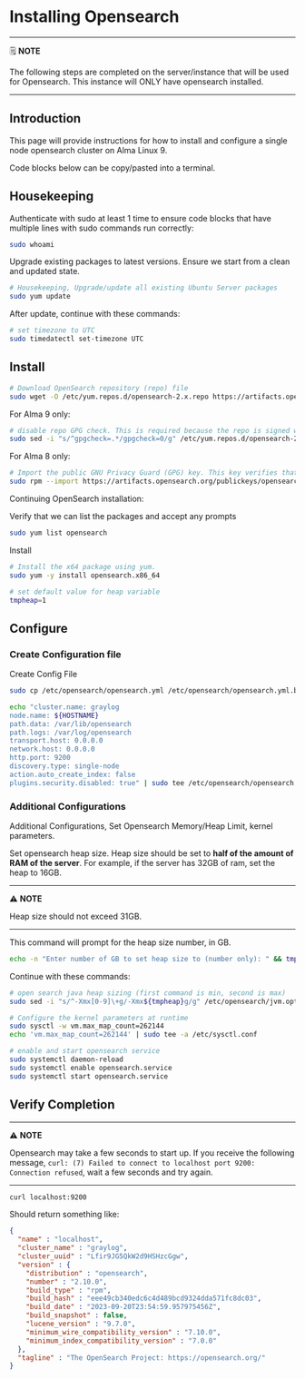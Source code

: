 # Installing Opensearch

---
🗒️ **NOTE**

The following steps are completed on the server/instance that will be used for Opensearch. This instance will ONLY have opensearch installed.

---

## Introduction

This page will provide instructions for how to install and configure a single node opensearch cluster on Alma Linux 9.

Code blocks below can be copy/pasted into a terminal.

## Housekeeping

Authenticate with sudo at least 1 time to ensure code blocks that have multiple lines with sudo commands run correctly:

```sh
sudo whoami

```

Upgrade existing packages to latest versions. Ensure we start from a clean and updated state.

```sh
# Housekeeping, Upgrade/update all existing Ubuntu Server packages
sudo yum update
```

After update, continue with these commands:

```sh
# set timezone to UTC
sudo timedatectl set-timezone UTC

```

## Install

```sh
# Download OpenSearch repository (repo) file
sudo wget -O /etc/yum.repos.d/opensearch-2.x.repo https://artifacts.opensearch.org/releases/bundle/opensearch/2.x/opensearch-2.x.repo

```

For Alma 9 only:
```sh
# disable repo GPG check. This is required because the repo is signed with an outdated SHA-1 key which has been deprecated in RHEL9 linix distros.
sudo sed -i "s/^gpgcheck=.*/gpgcheck=0/g" /etc/yum.repos.d/opensearch-2.x.repo

```

For Alma 8 only:
```sh
# Import the public GNU Privacy Guard (GPG) key. This key verifies that your OpenSearch instance is signed. 
sudo rpm --import https://artifacts.opensearch.org/publickeys/opensearch.pgp
```

Continuing OpenSearch installation:

Verify that we can list the packages and accept any prompts
```sh
sudo yum list opensearch
```

Install
```sh
# Install the x64 package using yum.
sudo yum -y install opensearch.x86_64

# set default value for heap variable
tmpheap=1

```

## Configure

### Create Configuration file

Create Config File

```sh
sudo cp /etc/opensearch/opensearch.yml /etc/opensearch/opensearch.yml.bak

echo "cluster.name: graylog
node.name: ${HOSTNAME}
path.data: /var/lib/opensearch
path.logs: /var/log/opensearch
transport.host: 0.0.0.0
network.host: 0.0.0.0
http.port: 9200
discovery.type: single-node
action.auto_create_index: false
plugins.security.disabled: true" | sudo tee /etc/opensearch/opensearch.yml

```

### Additional Configurations

Additional Configurations, Set Opensearch Memory/Heap Limit, kernel parameters.

Set opensearch heap size. Heap size should be set to **half of the amount of RAM of the server**. For example, if the server has 32GB of ram, set the heap to 16GB.

---
⚠️ **NOTE**

Heap size should not exceed 31GB.

---

This command will prompt for the heap size number, in GB.

```sh
echo -n "Enter number of GB to set heap size to (number only): " && tmpheap=$(head -1 </dev/stdin)

```

Continue with these commands:

```sh
# open search java heap sizing (first command is min, second is max)
sudo sed -i "s/^-Xmx[0-9]\+g/-Xmx${tmpheap}g/g" /etc/opensearch/jvm.options && sudo sed -i "s/^-Xms[0-9]\+g/-Xms${tmpheap}g/g" /etc/opensearch/jvm.options

# Configure the kernel parameters at runtime
sudo sysctl -w vm.max_map_count=262144
echo 'vm.max_map_count=262144' | sudo tee -a /etc/sysctl.conf

# enable and start opensearch service
sudo systemctl daemon-reload
sudo systemctl enable opensearch.service
sudo systemctl start opensearch.service

```

## Verify Completion

---
⚠️ **NOTE**

Opensearch may take a few seconds to start up. If you receive the following message, `curl: (7) Failed to connect to localhost port 9200: Connection refused`, wait a few seconds and try again.

---

```sh
curl localhost:9200
```

Should return something like:

```json
{
  "name" : "localhost",
  "cluster_name" : "graylog",
  "cluster_uuid" : "Lfir9JG5QkW2d9HSHzcGgw",
  "version" : {
    "distribution" : "opensearch",
    "number" : "2.10.0",
    "build_type" : "rpm",
    "build_hash" : "eee49cb340edc6c4d489bcd9324dda571fc8dc03",
    "build_date" : "2023-09-20T23:54:59.957975456Z",
    "build_snapshot" : false,
    "lucene_version" : "9.7.0",
    "minimum_wire_compatibility_version" : "7.10.0",
    "minimum_index_compatibility_version" : "7.0.0"
  },
  "tagline" : "The OpenSearch Project: https://opensearch.org/"
}
```
